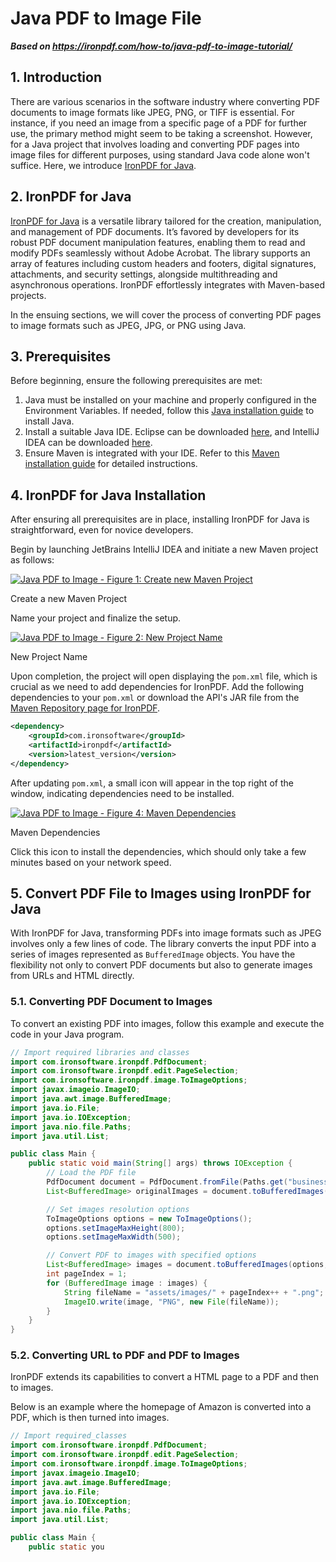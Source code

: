 # Java PDF to Image File

***Based on <https://ironpdf.com/how-to/java-pdf-to-image-tutorial/>***


## 1. Introduction

There are various scenarios in the software industry where converting PDF documents to image formats like JPEG, PNG, or TIFF is essential. For instance, if you need an image from a specific page of a PDF for further use, the primary method might seem to be taking a screenshot. However, for a Java project that involves loading and converting PDF pages into image files for different purposes, using standard Java code alone won't suffice. Here, we introduce [IronPDF for Java](https://ironpdf.com/java/).

## 2. IronPDF for Java

[IronPDF for Java](https://ironpdf.com/java/) is a versatile library tailored for the creation, manipulation, and management of PDF documents. It’s favored by developers for its robust PDF document manipulation features, enabling them to read and modify PDFs seamlessly without Adobe Acrobat. The library supports an array of features including custom headers and footers, digital signatures, attachments, and security settings, alongside multithreading and asynchronous operations. IronPDF effortlessly integrates with Maven-based projects.

In the ensuing sections, we will cover the process of converting PDF pages to image formats such as JPEG, JPG, or PNG using Java.

## 3. Prerequisites

Before beginning, ensure the following prerequisites are met:

1. Java must be installed on your machine and properly configured in the Environment Variables. If needed, follow this [Java installation guide](https://www.java.com/en/download/help/download_options.html#windows) to install Java.
2. Install a suitable Java IDE. Eclipse can be downloaded [here](https://www.eclipse.org/downloads/), and IntelliJ IDEA can be downloaded [here](https://www.jetbrains.com/idea/download/#section=windows).
3. Ensure Maven is integrated with your IDE. Refer to this [Maven installation guide](https://www.jetbrains.com/idea/guide/tutorials/marco-codes-maven/installing-maven/) for detailed instructions.

## 4. IronPDF for Java Installation

After ensuring all prerequisites are in place, installing IronPDF for Java is straightforward, even for novice developers.

Begin by launching JetBrains IntelliJ IDEA and initiate a new Maven project as follows:

<div class="content-img-align-center">
	<div class="center-image-wrapper">
		<a rel="nofollow" href="https://ironpdf.com/static-assets/ironpdf-java/howto/java-pdf-to-image/java-pdf-to-image-1.webp" target="_blank"><img src="https://ironpdf.com/static-assets/ironpdf-java/howto/java-pdf-to-image/java-pdf-to-image-1.webp" alt="Java PDF to Image - Figure 1: Create new Maven Project" class="img-responsive add-shadow"></a>
    <p class="content__image-caption">Create a new Maven Project</p>
	</div>
</div>

Name your project and finalize the setup.

<div class="content-img-align-center">
	<div class="center-image-wrapper">
		<a rel="nofollow" href="https://ironpdf.com/static-assets/ironpdf-java/howto/java-pdf-to-image/java-pdf-to-image-2.webp" target="_blank"><img src="https://ironpdf.com/static-assets/ironpdf-java/howto/java-pdf-to-image/java-pdf-to-image-2.webp" alt="Java PDF to Image - Figure 2: New Project Name" class="img-responsive add-shadow"></a>
    <p class="content__image-caption">New Project Name</p>
	</div>
</div>

Upon completion, the project will open displaying the `pom.xml` file, which is crucial as we need to add dependencies for IronPDF. Add the following dependencies to your `pom.xml` or download the API's JAR file from the [Maven Repository page for IronPDF](https://search.maven.org/artifact/com.ironsoftware/ironpdf/2022.11.0/jar).

```xml
<dependency>
    <groupId>com.ironsoftware</groupId>
    <artifactId>ironpdf</artifactId>
    <version>latest_version</version>
</dependency>
```

After updating `pom.xml`, a small icon will appear in the top right of the window, indicating dependencies need to be installed.

<div class="content-img-align-center">
	<div class="center-image-wrapper">
		<a rel="nofollow" href="https://ironpdf.com/static-assets/ironpdf-java/howto/java-pdf-to-image/java-pdf-to-image-4.webp" target="_blank"><img src="https://ironpdf.com/static-assets/ironpdf-java/howto/java-pdf-to-image/java-pdf-to-image-4.webp" alt="Java PDF to Image - Figure 4: Maven Dependencies" class="img-responsive add-shadow"></a>
    <p class="content__image-caption">Maven Dependencies</p>
	</div>
</div>

Click this icon to install the dependencies, which should only take a few minutes based on your network speed.

## 5. Convert PDF File to Images using IronPDF for Java

With IronPDF for Java, transforming PDFs into image formats such as JPEG involves only a few lines of code. The library converts the input PDF into a series of images represented as `BufferedImage` objects. You have the flexibility not only to convert PDF documents but also to generate images from URLs and HTML directly.

### 5.1. Converting PDF Document to Images

To convert an existing PDF into images, follow this example and execute the code in your Java program.

```java
// Import required libraries and classes
import com.ironsoftware.ironpdf.PdfDocument;
import com.ironsoftware.ironpdf.edit.PageSelection;
import com.ironsoftware.ironpdf.image.ToImageOptions;
import javax.imageio.ImageIO;
import java.awt.image.BufferedImage;
import java.io.File;
import java.io.IOException;
import java.nio.file.Paths;
import java.util.List;

public class Main {
    public static void main(String[] args) throws IOException {
        // Load the PDF file
        PdfDocument document = PdfDocument.fromFile(Paths.get("business plan.pdf"));
        List<BufferedImage> originalImages = document.toBufferedImages();

        // Set images resolution options
        ToImageOptions options = new ToImageOptions();
        options.setImageMaxHeight(800);
        options.setImageMaxWidth(500);

        // Convert PDF to images with specified options
        List<BufferedImage> images = document.toBufferedImages(options, PageSelection.allPages());
        int pageIndex = 1;
        for (BufferedImage image : images) {
            String fileName = "assets/images/" + pageIndex++ + ".png";
            ImageIO.write(image, "PNG", new File(fileName));
        }
    }
}
```

### 5.2. Converting URL to PDF and PDF to Images

IronPDF extends its capabilities to convert a HTML page to a PDF and then to images.

Below is an example where the homepage of Amazon is converted into a PDF, which is then turned into images.

```java
// Import required_classes
import com.ironsoftware.ironpdf.PdfDocument;
import com.ironsoftware.ironpdf.edit.PageSelection;
import com.ironsoftware.ironpdf.image.ToImageOptions;
import javax.imageio.ImageIO;
import java.awt.image.BufferedImage;
import java.io.File;
import java.io.IOException;
import java.nio.file.Paths;
import java.util.List;

public class Main {
    public static you